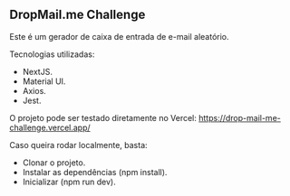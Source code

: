 
## DropMail.me Challenge

Este é um gerador de caixa de entrada de e-mail aleatório.

Tecnologias utilizadas:
- NextJS.
- Material UI.
- Axios.
- Jest.

O projeto pode ser testado diretamente no Vercel: https://drop-mail-me-challenge.vercel.app/

Caso queira rodar localmente, basta:

- Clonar o projeto.
- Instalar as dependências (npm install).
- Inicializar (npm run dev).
